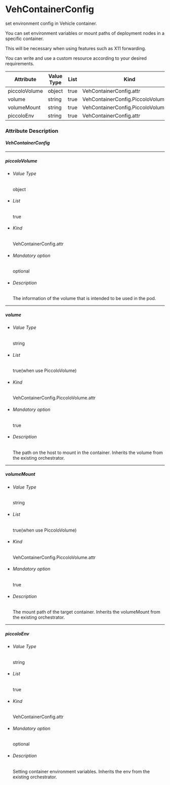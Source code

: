 # VehContainerConfig

set environment config in Vehicle container.

You can set environment variables or mount paths of deployment nodes in a specific container. 

This will be necessary when using features such as X11 forwarding.

You can write and use a custom resource according to your desired requirements.

| Attribute     | Value Type | List | Kind                                  |
| ------------- | ---------- | ---- | ------------------------------------- |
| piccoloVolume | object     | true | VehContainerConfig.attr               |
| volume        | string     | true | VehContainerConfig.PiccoloVolume.attr |
| volumeMount   | string     | true | VehContainerConfig.PiccoloVolume.attr |
| piccoloEnv    | string     | true | VehContainerConfig.attr               |

### Attribute Description

#### *VehContainerConfig*

------

##### piccoloVolume

- ######  Value Type

  object

- ###### List

  true

- ###### Kind

  VehContainerConfig.attr

- ###### Mandatory option

  optional

- ###### Description

  The information of the volume that is intended to be used in the pod.

------

##### volume

- ######  Value Type

  string

- ###### List

  true(when use PiccoloVolume)

- ###### Kind

  VehContainerConfig.PiccoloVolume.attr

- ###### Mandatory option

  true

- ###### Description

  The path on the host to mount in the container. Inherits the volume from the existing orchestrator.

------

##### volumeMount

- ######  Value Type

  string

- ###### List

  true(when use PiccoloVolume)

- ###### Kind

  VehContainerConfig.PiccoloVolume.attr

- ###### Mandatory option

  true

- ###### Description

  The mount path of the target container. Inherits the volumeMount from the existing orchestrator.

------

##### piccoloEnv

- ######  Value Type

  string

- ###### List

  true

- ###### Kind

  VehContainerConfig.attr

- ###### Mandatory option

  optional

- ###### Description

  Setting container environment variables. Inherits the env from the existing orchestrator.
